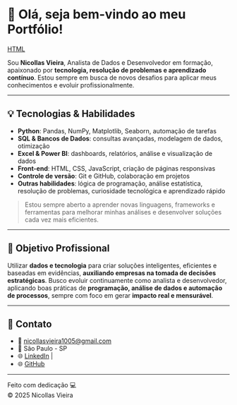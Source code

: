 # 👋 Olá, seja bem-vindo ao meu Portfólio!
[HTML](https://nicollasvieira1006.github.io/Portifolio)

Sou **Nicollas Vieira**, Analista de Dados e Desenvolvedor em formação, apaixonado por **tecnologia, resolução de problemas e aprendizado contínuo**. Estou sempre em busca de novos desafios para aplicar meus conhecimentos e evoluir profissionalmente.  

---

## 💡 Tecnologias & Habilidades

- **Python**: Pandas, NumPy, Matplotlib, Seaborn, automação de tarefas  
- **SQL & Bancos de Dados**: consultas avançadas, modelagem de dados, otimização  
- **Excel & Power BI**: dashboards, relatórios, análise e visualização de dados  
- **Front-end**: HTML, CSS, JavaScript, criação de páginas responsivas  
- **Controle de versão**: Git e GitHub, colaboração em projetos  
- **Outras habilidades**: lógica de programação, análise estatística, resolução de problemas, curiosidade tecnológica e aprendizado rápido  

> Estou sempre aberto a aprender novas linguagens, frameworks e ferramentas para melhorar minhas análises e desenvolver soluções cada vez mais eficientes.

---

## 🧭 Objetivo Profissional

Utilizar **dados e tecnologia** para criar soluções inteligentes, eficientes e baseadas em evidências, **auxiliando empresas na tomada de decisões estratégicas**. Busco evoluir continuamente como analista e desenvolvedor, aplicando boas práticas de **programação, análise de dados e automação de processos**, sempre com foco em gerar **impacto real e mensurável**.

---

## 🔗 Contato

- 📧 nicollasvieira1005@gmail.com  
- 📍 São Paulo - SP  
- 🌐 [LinkedIn](https://www.linkedin.com/in/nicollasvieiraalves) |
- 🌐 [GitHub](https://github.com/nicollasvieira1006)  

---

Feito com dedicação 💻  
© 2025 Nicollas Vieira
